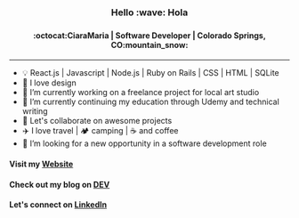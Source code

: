 <h3 align="center">
Hello :wave: Hola
<h3>
<h4 align="center">  
:octocat:CiaraMaria | Software Developer | Colorado Springs, CO:mountain_snow:
</h4> <hr>

- :bulb: React.js | Javascript | Node.js | Ruby on Rails | CSS | HTML | SQLite
- :art: I love design 
- 🔭 I’m currently working on a freelance project for local art studio
- 🌱 I’m currently continuing my education through Udemy and technical writing
- 👯 Let's collaborate on awesome projects 
- :airplane: I love travel | :camping: camping | :coffee: and coffee
- 🤔 I’m looking for a new opportunity in a software development role

#### Visit my [Website](https://proiacm.github.io/)
#### Check out my blog on [DEV](https://dev.to/proiacm)
#### Let's connect on [LinkedIn](https://www.linkedin.com/in/cmproia/)
